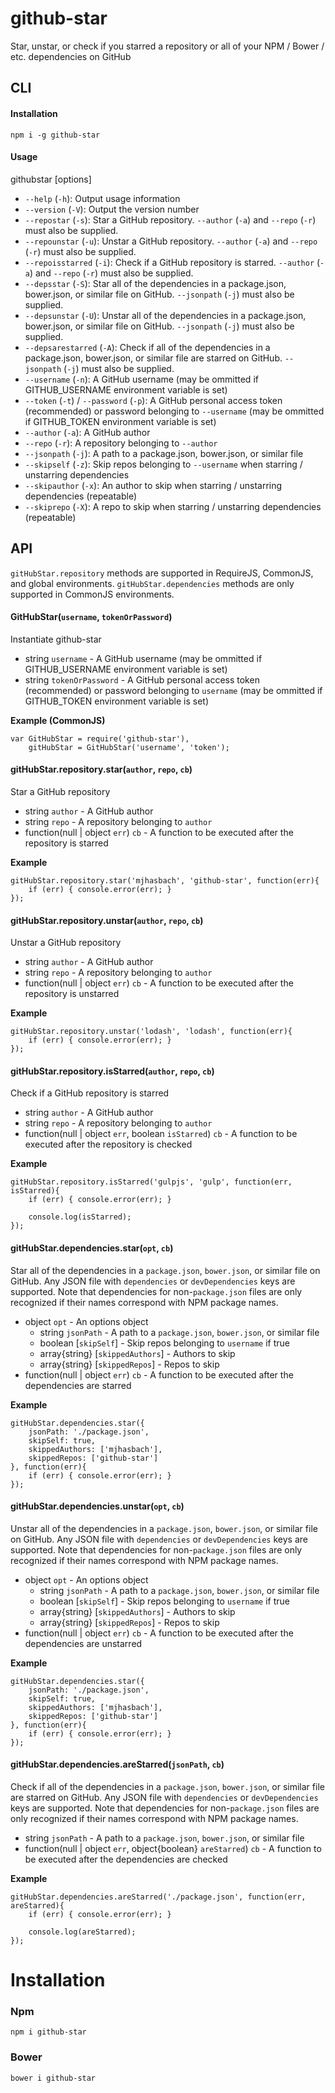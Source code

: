 # github-star

Star, unstar, or check if you starred a repository or all of your NPM / Bower / etc. dependencies on GitHub

## CLI

#### Installation

```
npm i -g github-star
```

#### Usage

githubstar [options]

- `--help` (`-h`): Output usage information
- `--version` (`-V`): Output the version number
- `--repostar` (`-s`): Star a GitHub repository. `--author` (`-a`) and `--repo` (`-r`) must also be supplied.
- `--repounstar` (`-u`): Unstar a GitHub repository. `--author` (`-a`) and `--repo` (`-r`) must also be supplied.
- `--repoisstarred` (`-i`): Check if a GitHub repository is starred. `--author` (`-a`) and `--repo` (`-r`) must also be supplied.
- `--depsstar` (`-S`): Star all of the dependencies in a package.json, bower.json, or similar file on GitHub. `--jsonpath` (`-j`) must also be supplied.
- `--depsunstar` (`-U`): Unstar all of the dependencies in a package.json, bower.json, or similar file on GitHub. `--jsonpath` (`-j`) must also be supplied.
- `--depsarestarred` (`-A`): Check if all of the dependencies in a package.json, bower.json, or similar file are starred on GitHub. `--jsonpath` (`-j`) must also be supplied.
- `--username` (`-n`): A GitHub username (may be ommitted if GITHUB_USERNAME environment variable is set)
- `--token` (`-t`) / `--password` (`-p`): A GitHub personal access token (recommended) or password belonging to `--username` (may be ommitted if GITHUB_TOKEN environment variable is set)
- `--author` (`-a`): A GitHub author
- `--repo` (`-r`): A repository belonging to `--author`
- `--jsonpath` (`-j`): A path to a package.json, bower.json, or similar file
- `--skipself` (`-z`): Skip repos belonging to `--username` when starring / unstarring dependencies
- `--skipauthor` (`-x`): An author to skip when starring / unstarring dependencies (repeatable)
- `--skiprepo` (`-X`): A repo to skip when starring / unstarring dependencies (repeatable)

## API

`gitHubStar.repository` methods are supported in RequireJS, CommonJS, and global environments. `gitHubStar.dependencies` methods are only supported in CommonJS environments.

#### GitHubStar(```username```, ```tokenOrPassword```)

Instantiate github-star

* string `username` - A GitHub username (may be ommitted if GITHUB_USERNAME environment variable is set)
* string `tokenOrPassword` - A GitHub personal access token (recommended) or password belonging to `username` (may be ommitted if GITHUB_TOKEN environment variable is set)

__Example (CommonJS)__

```
var GitHubStar = require('github-star'),
    gitHubStar = GitHubStar('username', 'token');
```

#### gitHubStar.repository.star(```author```, ```repo```, ```cb```)

Star a GitHub repository

* string `author` - A GitHub author
* string `repo` - A repository belonging to `author`
* function(null | object `err`) `cb` - A function to be executed after the repository is starred

__Example__

```
gitHubStar.repository.star('mjhasbach', 'github-star', function(err){
    if (err) { console.error(err); }
});
```

#### gitHubStar.repository.unstar(```author```, ```repo```, ```cb```)

Unstar a GitHub repository

* string `author` - A GitHub author
* string `repo` - A repository belonging to `author`
* function(null | object `err`) `cb` - A function to be executed after the repository is unstarred

__Example__

```
gitHubStar.repository.unstar('lodash', 'lodash', function(err){
    if (err) { console.error(err); }
});
```

#### gitHubStar.repository.isStarred(```author```, ```repo```, ```cb```)

Check if a GitHub repository is starred

* string `author` - A GitHub author
* string `repo` - A repository belonging to `author`
* function(null | object `err`, boolean `isStarred`) `cb` - A function to be executed after the repository is checked

__Example__

```
gitHubStar.repository.isStarred('gulpjs', 'gulp', function(err, isStarred){
    if (err) { console.error(err); }
    
    console.log(isStarred);
});
```

#### gitHubStar.dependencies.star(```opt```, ```cb```)

Star all of the dependencies in a `package.json`, `bower.json`, or similar file on GitHub. Any JSON file with `dependencies` or `devDependencies` keys are supported. Note that dependencies for non-`package.json` files are only recognized if their names correspond with NPM package names.

* object `opt` - An options object
    * string `jsonPath` - A path to a `package.json`, `bower.json`, or similar file
    * boolean [`skipSelf`] - Skip repos belonging to `username` if true
    * array{string} [`skippedAuthors`] - Authors to skip
    * array{string} [`skippedRepos`] - Repos to skip
* function(null | object `err`) `cb` - A function to be executed after the dependencies are starred

__Example__

```
gitHubStar.dependencies.star({
    jsonPath: './package.json',
    skipSelf: true,
    skippedAuthors: ['mjhasbach'],
    skippedRepos: ['github-star']
}, function(err){
    if (err) { console.error(err); }
});
```

#### gitHubStar.dependencies.unstar(```opt```, ```cb```)

Unstar all of the dependencies in a `package.json`, `bower.json`, or similar file on GitHub. Any JSON file with `dependencies` or `devDependencies` keys are supported. Note that dependencies for non-`package.json` files are only recognized if their names correspond with NPM package names.

* object `opt` - An options object
    * string `jsonPath` - A path to a `package.json`, `bower.json`, or similar file
    * boolean [`skipSelf`] - Skip repos belonging to `username` if true
    * array{string} [`skippedAuthors`] - Authors to skip
    * array{string} [`skippedRepos`] - Repos to skip
* function(null | object `err`) `cb` - A function to be executed after the dependencies are unstarred

__Example__

```
gitHubStar.dependencies.star({
    jsonPath: './package.json',
    skipSelf: true,
    skippedAuthors: ['mjhasbach'],
    skippedRepos: ['github-star']
}, function(err){
    if (err) { console.error(err); }
});
```

#### gitHubStar.dependencies.areStarred(```jsonPath```, ```cb```)

Check if all of the dependencies in a `package.json`, `bower.json`, or similar file are starred on GitHub. Any JSON file with `dependencies` or `devDependencies` keys are supported. Note that dependencies for non-`package.json` files are only recognized if their names correspond with NPM package names.

* string `jsonPath` - A path to a `package.json`, `bower.json`, or similar file
* function(null | object `err`, object{boolean} `areStarred`) `cb` - A function to be executed after the dependencies are checked

__Example__

```
gitHubStar.dependencies.areStarred('./package.json', function(err, areStarred){
    if (err) { console.error(err); }

    console.log(areStarred);
});
```

# Installation
### Npm
```
npm i github-star
```
### Bower
```
bower i github-star
```